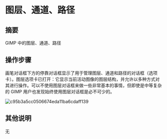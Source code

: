 # 图层、通道、路径

## 摘要

 GIMP 中的图层、通道、路径

## 操作步骤

画笔对话框下方的停靠对话框显示了用于管理图层、通道和路径的对话框（选项卡）。图层选项卡已打开：它显示当前活动图像的图层结构，并允许以多种方式对其进行操作。可以不使用图层对话框来做一些非常基本的事情，但即使是中等复杂的 GIMP 用户也发现始终使用图层对话框是必不可少的。

![c95b3a5cc0506674eda11ba6cdaff139](https://github.com/microseyuyu/RISCV-testcase/blob/master/GIMP/img/c95b3a5cc0506674eda11ba6cdaff139.png)

## 其他说明

无
